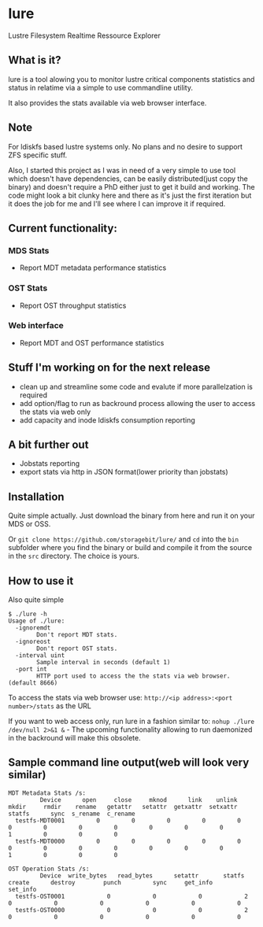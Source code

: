 # lure
Lustre Filesystem Realtime Ressource Explorer

## What is it?
lure is a tool alowing you to monitor lustre critical components statistics and status in relatime via a simple to use commandline utility. 

It also provides the stats available via web browser interface.

## Note
For ldiskfs based lustre systems only. No plans and no desire to support ZFS specific stuff.

Also, I started this project as I was in need of a very simple to use tool which doesn't have dependencies, can be easily distributed(just copy the binary) and doesn't require a PhD either just to get it build and working.
The code might look a bit clunky here and there as it's just the first iteration but it does the job for me and I'll see where I can improve it if required.

## Current functionality:
### MDS Stats
- Report MDT metadata performance statistics

### OST Stats
- Report OST throughput statistics

### Web interface
- Report MDT and OST performance statistics

## Stuff I'm working on for the next release
- clean up and streamline some code and evalute if more parallelzation is required
- add option/flag to run as backround process allowing the user to access the stats via web only
- add capacity and inode ldiskfs consumption reporting

## A bit further out
- Jobstats reporting
- export stats via http in JSON format(lower priority than jobstats)

## Installation
Quite simple actually. 
Just download the binary from here and run it on your MDS or OSS.

Or `git clone https://github.com/storagebit/lure/` and `cd` into the `bin` subfolder where you find the binary or build and compile it from the source in the `src` directory.
The choice is yours.

## How to use it
Also quite simple
```
$ ./lure -h
Usage of ./lure:
  -ignoremdt
    	Don't report MDT stats.
  -ignoreost
    	Don't report OST stats.
  -interval uint
    	Sample interval in seconds (default 1)
  -port int
    	HTTP port used to access the the stats via web browser. (default 8666)

```
To access the stats via web browser use: `http://<ip address>:<port number>/stats` as the URL

If you want to web access only, run lure in a fashion similar to: `nohup ./lure /dev/null 2>&1 &` - The upcoming functionality allowing to run daemonized in the backround will make this obsolete.

## Sample command line output(web will look very similar)
```
MDT Metadata Stats /s:
         Device      open     close     mknod      link    unlink     mkdir     rmdir    rename   getattr   setattr  getxattr  setxattr    statfs      sync  s_rename  c_rename
  testfs-MDT0001         0         0         0         0         0         0         0         0         0         0         0         0         1         0         0         0
  testfs-MDT0000         0         0         0         0         0         0         0         0         0         0         0         0         1         0         0         0

OST Operation Stats /s:
         Device  write_bytes   read_bytes      setattr       statfs       create      destroy        punch         sync     get_info     set_info
  testfs-OST0001            0            0            0            2            0            0            0            0            0            0
  testfs-OST0000            0            0            0            2            0            0            0            0            0            0
```
